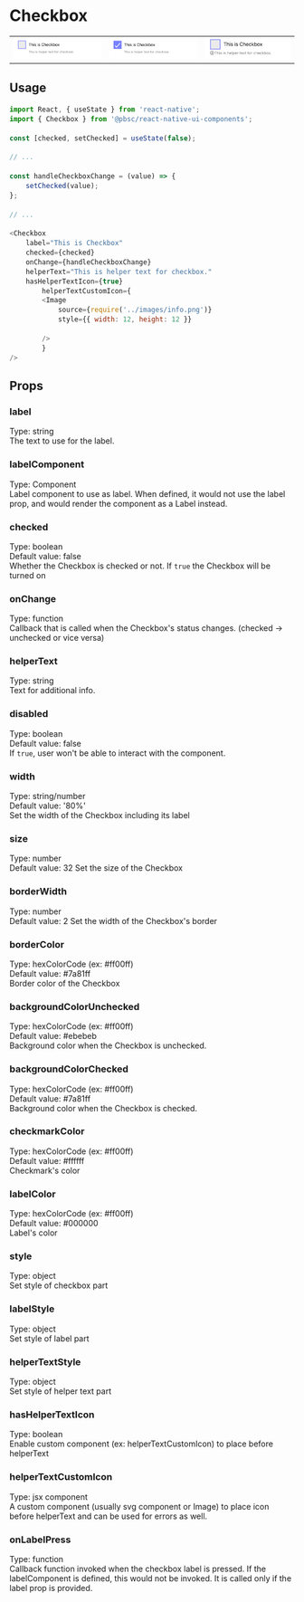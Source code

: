 # Checkbox
<table >
   <tr>
      <td><img src="./resources/checkbox_unchecked.png" alt="Checkbox unchecked" /></td>
      <td><img src="./resources/checkbox_checked.png" alt="Checkbox checked" /></td>
      <td><img src="./resources/checkbox_icon_helpertext.png" alt="Checkbox icon and helpertext" /></td>
  </tr>
</table>

## Usage

```js
import React, { useState } from 'react-native';
import { Checkbox } from '@pbsc/react-native-ui-components';

const [checked, setChecked] = useState(false);

// ...

const handleCheckboxChange = (value) => {
    setChecked(value);
};

// ...

<Checkbox
    label="This is Checkbox"
    checked={checked}
    onChange={handleCheckboxChange}
    helperText="This is helper text for checkbox."
    hasHelperTextIcon={true}
        helperTextCustomIcon={
        <Image
            source={require('../images/info.png')}
            style={{ width: 12, height: 12 }}

        />
        }
/>
```

## Props
### label
Type: string <br/>
The text to use for the label.

### labelComponent
Type: Component <br/>
Label component to use as label. When defined, it would not use the label prop, and would render the component as a Label instead.

### checked
Type: boolean <br/>
Default value: false <br/>
Whether the Checkbox is checked or not. If `true` the Checkbox will be turned on

### onChange
Type: function <br/>
Callback that is called when the Checkbox's status changes. (checked -> unchecked or vice versa)

### helperText
Type: string <br/>
Text for additional info.

### disabled
Type: boolean <br/>
Default value: false <br/>
If `true`, user won't be able to interact with the component.

### width
Type: string/number <br/>
Default value: '80%' <br/>
Set the width of the Checkbox including its label

### size
Type: number <br/>
Default value: 32
Set the size of the Checkbox

### borderWidth
Type: number <br />
Default value: 2
Set the width of the Checkbox's border

### borderColor
Type: hexColorCode (ex: #ff00ff) <br/>
Default value: #7a81ff <br/>
Border color of the Checkbox

### backgroundColorUnchecked
Type: hexColorCode (ex: #ff00ff) <br/>
Default value: #ebebeb <br/>
Background color when the Checkbox is unchecked.

### backgroundColorChecked
Type: hexColorCode (ex: #ff00ff) <br/>
Default value: #7a81ff <br/>
Background color when the Checkbox is checked.

### checkmarkColor
Type: hexColorCode (ex: #ff00ff) <br/>
Default value: #ffffff <br/>
Checkmark's color

### labelColor
Type: hexColorCode (ex: #ff00ff) <br/>
Default value: #000000 <br/>
Label's color

### style
Type: object <br/>
Set style of checkbox part

### labelStyle
Type: object <br/>
Set style of label part

### helperTextStyle
Type: object <br/>
Set style of helper text part

### hasHelperTextIcon
Type: boolean <br/>
Enable custom component (ex: helperTextCustomIcon) to place before helperText

### helperTextCustomIcon
Type: jsx component <br/>
A custom component (usually svg component or Image) to place icon before helperText and can be used for errors as well.

### onLabelPress
Type: function <br/>
Callback function invoked when the checkbox label is pressed. If the labelComponent is defined, this would not be invoked. It is called only if the label prop is provided.